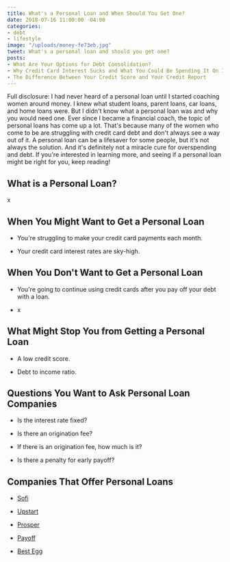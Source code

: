 ```yaml
---
title: What's a Personal Loan and When Should You Get One?
date: 2018-07-16 11:00:00 -04:00
categories:
- debt
- lifestyle
image: "/uploads/money-fe73eb.jpg"
tweet: What's a personal loan and should you get one?
posts:
- What Are Your Options for Debt Consolidation?
- Why Credit Card Interest Sucks and What You Could Be Spending It On Instead
- The Difference Between Your Credit Score and Your Credit Report
---
```


Full disclosure: I had never heard of a personal loan until I started coaching women around money. I knew what student loans, parent loans, car loans, and home loans were. But I didn't know what a personal loan was and why you would need one. Ever since I became a financial coach, the topic of personal loans has come up a lot. That's because many of the women who come to be are struggling with credit card debt and don't always see a way out of it. A personal loan can be a lifesaver for some people, but it's not always the solution. And it's definitely not a miracle cure for overspending and debt. If you're interested in learning more, and seeing if a personal loan might be right for you, keep reading!

## What is a Personal Loan?

x

## When You Might Want to Get a Personal Loan

* You're struggling to make your credit card payments each month.

* Your credit card interest rates are sky-high.

## When You Don't Want to Get a Personal Loan

* You're going to continue using credit cards after you pay off your debt with a loan.

* x

## What Might Stop You from Getting a Personal Loan

* A low credit score.

* Debt to income ratio.

## Questions You Want to Ask Personal Loan Companies

* Is the interest rate fixed?

* Is there an origination fee?

* If there is an origination fee, how much is it?

* Is there a penalty for early payoff?

## Companies That Offer Personal Loans

* [Sofi](https://www.sofi.com/)

* [Upstart](http://www.upstart.com)

* [Prosper](https://www.prosper.com/)

* [Payoff](https://www.payoff.com/)

* [Best Egg](https://www.bestegg.com/)